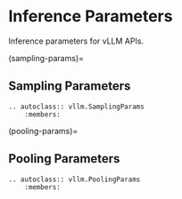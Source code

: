 # Inference Parameters

Inference parameters for vLLM APIs.

(sampling-params)=

## Sampling Parameters

```{eval-rst}
.. autoclass:: vllm.SamplingParams
    :members:
```

(pooling-params)=

## Pooling Parameters

```{eval-rst}
.. autoclass:: vllm.PoolingParams
    :members:
```
